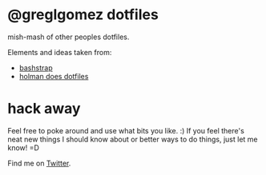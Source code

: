 # @greglgomez dotfiles

mish-mash of other peoples dotfiles.

Elements and ideas taken from:
- [bashstrap](https://github.com/barryclark/bashstrap)
- [holman does dotfiles](https://github.com/holman/dotfiles)

# hack away
Feel free to poke around and use what bits you like. :)
If you feel there's neat new things I should know about or better ways to do things, just let me know! =D

Find me on [Twitter](https://www.twitter.com/greglgomez).
